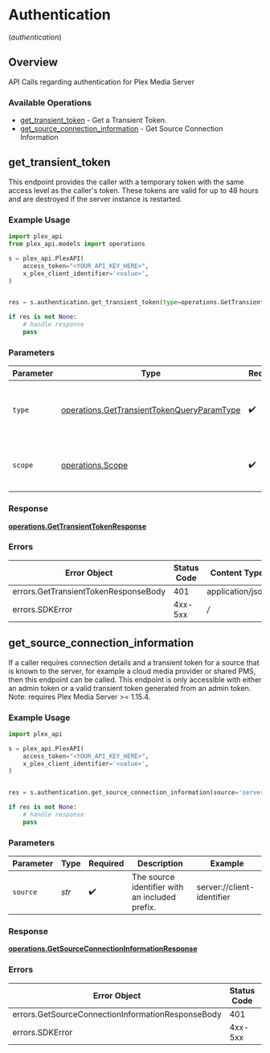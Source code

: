 # Authentication
(*authentication*)

## Overview

API Calls regarding authentication for Plex Media Server


### Available Operations

* [get_transient_token](#get_transient_token) - Get a Transient Token.
* [get_source_connection_information](#get_source_connection_information) - Get Source Connection Information

## get_transient_token

This endpoint provides the caller with a temporary token with the same access level as the caller's token. These tokens are valid for up to 48 hours and are destroyed if the server instance is restarted.


### Example Usage

```python
import plex_api
from plex_api.models import operations

s = plex_api.PlexAPI(
    access_token="<YOUR_API_KEY_HERE>",
    x_plex_client_identifier='<value>',
)


res = s.authentication.get_transient_token(type=operations.GetTransientTokenQueryParamType.DELEGATION, scope=operations.Scope.ALL)

if res is not None:
    # handle response
    pass

```

### Parameters

| Parameter                                                                                                | Type                                                                                                     | Required                                                                                                 | Description                                                                                              |
| -------------------------------------------------------------------------------------------------------- | -------------------------------------------------------------------------------------------------------- | -------------------------------------------------------------------------------------------------------- | -------------------------------------------------------------------------------------------------------- |
| `type`                                                                                                   | [operations.GetTransientTokenQueryParamType](../../models/operations/gettransienttokenqueryparamtype.md) | :heavy_check_mark:                                                                                       | `delegation` - This is the only supported `type` parameter.                                              |
| `scope`                                                                                                  | [operations.Scope](../../models/operations/scope.md)                                                     | :heavy_check_mark:                                                                                       | `all` - This is the only supported `scope` parameter.                                                    |


### Response

**[operations.GetTransientTokenResponse](../../models/operations/gettransienttokenresponse.md)**
### Errors

| Error Object                         | Status Code                          | Content Type                         |
| ------------------------------------ | ------------------------------------ | ------------------------------------ |
| errors.GetTransientTokenResponseBody | 401                                  | application/json                     |
| errors.SDKError                      | 4xx-5xx                              | */*                                  |

## get_source_connection_information

If a caller requires connection details and a transient token for a source that is known to the server, for example a cloud media provider or shared PMS, then this endpoint can be called. This endpoint is only accessible with either an admin token or a valid transient token generated from an admin token.
Note: requires Plex Media Server >= 1.15.4.


### Example Usage

```python
import plex_api

s = plex_api.PlexAPI(
    access_token="<YOUR_API_KEY_HERE>",
    x_plex_client_identifier='<value>',
)


res = s.authentication.get_source_connection_information(source='server://client-identifier')

if res is not None:
    # handle response
    pass

```

### Parameters

| Parameter                                      | Type                                           | Required                                       | Description                                    | Example                                        |
| ---------------------------------------------- | ---------------------------------------------- | ---------------------------------------------- | ---------------------------------------------- | ---------------------------------------------- |
| `source`                                       | *str*                                          | :heavy_check_mark:                             | The source identifier with an included prefix. | server://client-identifier                     |


### Response

**[operations.GetSourceConnectionInformationResponse](../../models/operations/getsourceconnectioninformationresponse.md)**
### Errors

| Error Object                                      | Status Code                                       | Content Type                                      |
| ------------------------------------------------- | ------------------------------------------------- | ------------------------------------------------- |
| errors.GetSourceConnectionInformationResponseBody | 401                                               | application/json                                  |
| errors.SDKError                                   | 4xx-5xx                                           | */*                                               |
